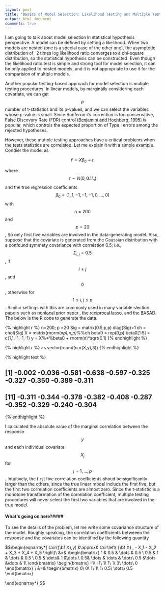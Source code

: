 ```yaml
---
layout: post
title: "Basics of Model Selection: Likelihood Testing and Multiple Testing"
output: html_document
comments: true
---
```

  I am going to talk about model selection in statistical hypothesis perspective. A model can be defined by setting a likelihood. When two models are nested (one is a special case of the other one), the asymptotic distribution of -2 times log likelihood ratio converges to a chi-square distribution, so the statistical hypothesis can be constructed. Even though the likelihood ratio test is simple and strong tool for model selection, it can be only applied to nested models, and it is not appropriate to use it for the comparision of multiple models.
  
  Another popular testing-based approach for model selection is mutiple testing procedures. In linear models, by marginally considering each covariate, we can get $$p$$ number of t-statistics and its p-values, and we can select the variables whose p-value is small. Since Bonferroni's correction is too conservative, False Discovery Rate (FDR) control [(Benjamini and Hochberg, 1995)](http://www.math.tau.ac.il/~ybenja/MyPapers/benjamini_hochberg1995.pdf) is popular, which controls the expected proportion of Type I errors among the rejected hypotheses.
  
   However, these mutiple testing approaches have a critical problems when the tests statistics are correlated. Let me explain it with a simple example. Condier the model as 
   
   $$Y = X\beta_0 + \epsilon,$$   
   
   where $$\epsilon \sim N(0,0.1 I_n)$$ and the true regression coefficients $$\beta_0 = (1,1,-1,-1,-1,0,\dots,0)$$ with $$n=200$$ and $$p=20$$, So only first five variables are involved in the data-generating model. Also, suppose that the covariate is generated from the Gaussian distribution with a confound symmety covariance with correlation 0.5; i.e., $$\Sigma_{i,j}=0.5$$, if $$i\neq j$$, and $$0$$, otherwise for $$1\leq i,j\leq p$$. Similar settings with this are commonly used in many variable slection papers such as  [nonlocal prior paper](http://www.ncbi.nlm.nih.gov/pmc/articles/PMC3867525/) , [the reciprocal lasso](http://www.tandfonline.com/doi/abs/10.1080/01621459.2014.984812), and [the BASAD](https://arxiv.org/pdf/1405.6545.pdf). The below is the R code to generate the data. 

{% highlight r %}
n=200; p =20
Sig = matrix(0.5,p,p)
diag(Sig)=1
ch = chol(Sig)
X = matrix(rnorm(n*p),n,p)%*%ch
beta0 = rep(0,p)
beta0[1:5] = c(1,1,-1,-1,-1)
y = X%*%beta0 + rnorm(n)*sqrt(0.1)
{% endhighlight %}

{% highlight r %}
as.vector(round(cor(X,y),3))
{% endhighlight %}



{% highlight text %}
##  [1] -0.002 -0.036 -0.581 -0.638 -0.597 -0.325 -0.327 -0.350 -0.389 -0.311
## [11] -0.311 -0.344 -0.378 -0.382 -0.408 -0.287 -0.352 -0.329 -0.240 -0.304
{% endhighlight %}

  I calculated the absolute value of the marginal correlation between the response $$y$$ and each individual covariate $$X_j$$ for $$j=1,\dots,p$$. 
Intuitively, the first five correlation coefficients shoud be significantly larger than the others, since the true linear model includs the first five, but the first two correlation coefficients are almost zero. Since the t-statistic is a monotone transformation of the correlation coefficient, multiple testing procedures will never select the first two variables that are involved in the true model.

#### What's going on here?####

To see the details of the problem, let me write some covariance structure of the model. Roughly speaking, the correlation coefficients betweeen the response and the covariates can be identified by the following quantity

$$\begin{eqnarray*} 
Cor({\bf X},y) &\approx&  Cor\left( {\bf X} , - X_1 - X_2 + X_3 + X_4 + X_5 \right)\\
&=&  \begin{bmatrix}
1 & 0.5 & \dots & 0.5 \\
0.5 & 1 & \dots & 0.5 \\
0.5 & \dots& 1 &\dots \\
0.5& \dots  &  \dots & \dots\\
0.5 &\dots &\dots & 1\\
\end{bmatrix}
\begin{bmatrix}
-1\\
-1\\
1\\
1\\
1\\
0\\
\dots\\
0
\end{bmatrix}
\\
&=&
\begin{bmatrix}
0\\
0\\
1\\
1\\
1\\
0.5\\
\dots\\
0.5
\end{bmatrix}
 
\end{eqnarray*}
$$





